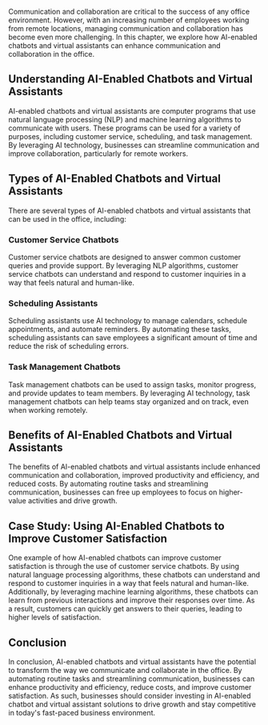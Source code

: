 
Communication and collaboration are critical to the success of any office environment. However, with an increasing number of employees working from remote locations, managing communication and collaboration has become even more challenging. In this chapter, we explore how AI-enabled chatbots and virtual assistants can enhance communication and collaboration in the office.

Understanding AI-Enabled Chatbots and Virtual Assistants
--------------------------------------------------------

AI-enabled chatbots and virtual assistants are computer programs that use natural language processing (NLP) and machine learning algorithms to communicate with users. These programs can be used for a variety of purposes, including customer service, scheduling, and task management. By leveraging AI technology, businesses can streamline communication and improve collaboration, particularly for remote workers.

Types of AI-Enabled Chatbots and Virtual Assistants
---------------------------------------------------

There are several types of AI-enabled chatbots and virtual assistants that can be used in the office, including:

### Customer Service Chatbots

Customer service chatbots are designed to answer common customer queries and provide support. By leveraging NLP algorithms, customer service chatbots can understand and respond to customer inquiries in a way that feels natural and human-like.

### Scheduling Assistants

Scheduling assistants use AI technology to manage calendars, schedule appointments, and automate reminders. By automating these tasks, scheduling assistants can save employees a significant amount of time and reduce the risk of scheduling errors.

### Task Management Chatbots

Task management chatbots can be used to assign tasks, monitor progress, and provide updates to team members. By leveraging AI technology, task management chatbots can help teams stay organized and on track, even when working remotely.

Benefits of AI-Enabled Chatbots and Virtual Assistants
------------------------------------------------------

The benefits of AI-enabled chatbots and virtual assistants include enhanced communication and collaboration, improved productivity and efficiency, and reduced costs. By automating routine tasks and streamlining communication, businesses can free up employees to focus on higher-value activities and drive growth.

Case Study: Using AI-Enabled Chatbots to Improve Customer Satisfaction
----------------------------------------------------------------------

One example of how AI-enabled chatbots can improve customer satisfaction is through the use of customer service chatbots. By using natural language processing algorithms, these chatbots can understand and respond to customer inquiries in a way that feels natural and human-like. Additionally, by leveraging machine learning algorithms, these chatbots can learn from previous interactions and improve their responses over time. As a result, customers can quickly get answers to their queries, leading to higher levels of satisfaction.

Conclusion
----------

In conclusion, AI-enabled chatbots and virtual assistants have the potential to transform the way we communicate and collaborate in the office. By automating routine tasks and streamlining communication, businesses can enhance productivity and efficiency, reduce costs, and improve customer satisfaction. As such, businesses should consider investing in AI-enabled chatbot and virtual assistant solutions to drive growth and stay competitive in today's fast-paced business environment.
